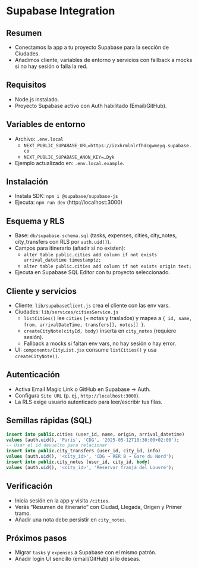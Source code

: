 # Supabase Integration

## Resumen
- Conectamos la app a tu proyecto Supabase para la sección de Ciudades.
- Añadimos cliente, variables de entorno y servicios con fallback a mocks si no hay sesión o falla la red.

## Requisitos
- Node.js instalado.
- Proyecto Supabase activo con Auth habilitado (Email/GitHub).

## Variables de entorno
- Archivo: `.env.local`
  - `NEXT_PUBLIC_SUPABASE_URL=https://izxhrmlnlrfhdcgwmeyq.supabase.co`
  - `NEXT_PUBLIC_SUPABASE_ANON_KEY=…Dyk`
- Ejemplo actualizado en: `.env.local.example`.

## Instalación
- Instala SDK: `npm i @supabase/supabase-js`
- Ejecuta: `npm run dev` (http://localhost:3000)

## Esquema y RLS
- Base: `db/supabase.schema.sql` (tasks, expenses, cities, city_notes, city_transfers con RLS por `auth.uid()`).
- Campos para itinerario (añadir si no existen):
  - `alter table public.cities add column if not exists arrival_datetime timestamptz;`
  - `alter table public.cities add column if not exists origin text;`
- Ejecuta en Supabase SQL Editor con tu proyecto seleccionado.

## Cliente y servicios
- Cliente: `lib/supabaseClient.js` crea el cliente con las env vars.
- Ciudades: `lib/services/citiesService.js`
  - `listCities()` lee `cities` (+ notas y traslados) y mapea a `{ id, name, from, arrivalDateTime, transfers[], notes[] }`.
  - `createCityNote(cityId, body)` inserta en `city_notes` (requiere sesión).
  - Fallback a mocks si faltan env vars, no hay sesión o hay error.
- UI: `components/CityList.jsx` consume `listCities()` y usa `createCityNote()`.

## Autenticación
- Activa Email Magic Link o GitHub en Supabase → Auth.
- Configura `Site URL` (p. ej., `http://localhost:3000`).
- La RLS exige usuario autenticado para leer/escribir tus filas.

## Semillas rápidas (SQL)
```sql
insert into public.cities (user_id, name, origin, arrival_datetime)
values (auth.uid(), 'Paris', 'CDG', '2025-05-12T10:30:00+02:00');
-- Usar el id devuelto para relacionar
insert into public.city_transfers (user_id, city_id, info)
values (auth.uid(), '<city_id>', 'CDG → RER B → Gare du Nord');
insert into public.city_notes (user_id, city_id, body)
values (auth.uid(), '<city_id>', 'Reservar franja del Louvre');
```

## Verificación
- Inicia sesión en la app y visita `/cities`.
- Verás “Resumen de itinerario” con Ciudad, Llegada, Origen y Primer tramo.
- Añadir una nota debe persistir en `city_notes`.

## Próximos pasos
- Migrar `tasks` y `expenses` a Supabase con el mismo patrón.
- Añadir login UI sencillo (email/GitHub) si lo deseas.

